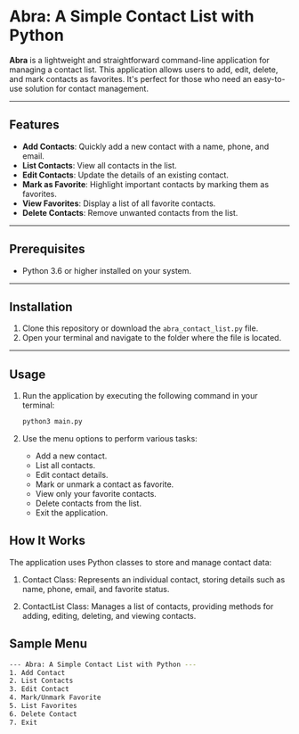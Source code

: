 # Abra: A Simple Contact List with Python

**Abra** is a lightweight and straightforward command-line application for managing a contact list. This application allows users to add, edit, delete, and mark contacts as favorites. It's perfect for those who need an easy-to-use solution for contact management.

---

## Features

- **Add Contacts**: Quickly add a new contact with a name, phone, and email.
- **List Contacts**: View all contacts in the list.
- **Edit Contacts**: Update the details of an existing contact.
- **Mark as Favorite**: Highlight important contacts by marking them as favorites.
- **View Favorites**: Display a list of all favorite contacts.
- **Delete Contacts**: Remove unwanted contacts from the list.

---

## Prerequisites

- Python 3.6 or higher installed on your system.

---

## Installation

1. Clone this repository or download the `abra_contact_list.py` file.
2. Open your terminal and navigate to the folder where the file is located.

---

## Usage

1. Run the application by executing the following command in your terminal:

   ```bash
   python3 main.py

2. Use the menu options to perform various tasks:

    - Add a new contact.
    - List all contacts.
    - Edit contact details.
    - Mark or unmark a contact as favorite.
    - View only your favorite contacts.
    - Delete contacts from the list.
    - Exit the application.

## How It Works

The application uses Python classes to store and manage contact data:

   1. Contact Class: Represents an individual contact, storing details such as name, phone, email, and favorite status.
    
   2. ContactList Class: Manages a list of contacts, providing methods for adding, editing, deleting, and viewing contacts.

## Sample Menu

```bash
--- Abra: A Simple Contact List with Python ---
1. Add Contact
2. List Contacts
3. Edit Contact
4. Mark/Unmark Favorite
5. List Favorites
6. Delete Contact
7. Exit

